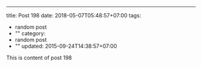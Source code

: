 ---
title: Post 198
date: 2018-05-07T05:48:57+07:00
tags:
  - random post
  - ""
category:
  - random post
  - ""
updated: 2015-09-24T14:38:57+07:00

This is content of post 198